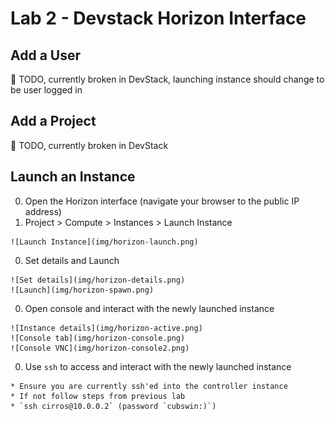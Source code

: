 # Lab 2 - Devstack Horizon Interface

## Add a User
  
  :red_circle: TODO, currently broken in DevStack, launching instance should change to be user logged in

## Add a Project

  :red_circle: TODO, currently broken in DevStack

## Launch an Instance

  0. Open the Horizon interface (navigate your browser to the public IP address)
  0. Project > Compute > Instances > Launch Instance
  
    ![Launch Instance](img/horizon-launch.png)

  0. Set details and Launch

    ![Set details](img/horizon-details.png)
    ![Launch](img/horizon-spawn.png)
 
  0. Open console and interact with the newly launched instance
    
    ![Instance details](img/horizon-active.png)
    ![Console tab](img/horizon-console.png)
    ![Console VNC](img/horizon-console2.png)

  0. Use `ssh` to access and interact with the newly launched instance

    * Ensure you are currently ssh'ed into the controller instance
    * If not follow steps from previous lab
    * `ssh cirros@10.0.0.2` (password `cubswin:)`)
